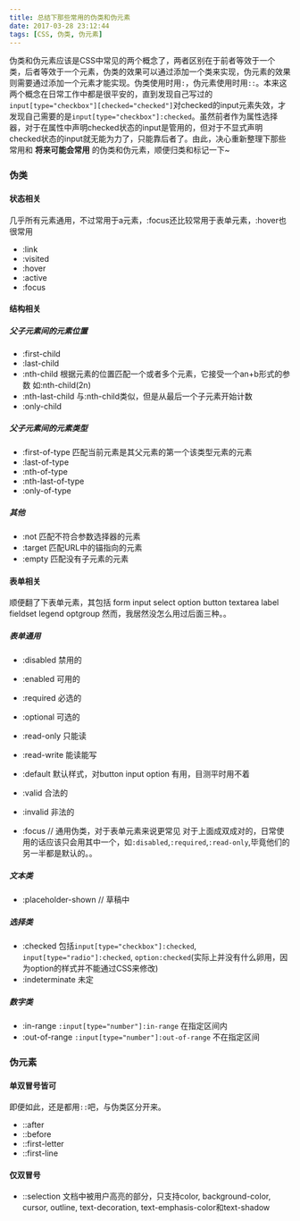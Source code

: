 ```yaml
---
title: 总结下那些常用的伪类和伪元素
date: 2017-03-28 23:12:44
tags: [CSS, 伪类, 伪元素]
---
```

伪类和伪元素应该是CSS中常见的两个概念了，两者区别在于前者等效于一个类，后者等效于一个元素，伪类的效果可以通过添加一个类来实现，伪元素的效果则需要通过添加一个元素才能实现。伪类使用时用`:`，伪元素使用时用`::`。本来这两个概念在日常工作中都是很平安的，直到发现自己写过的`input[type="checkbox"][checked="checked"]`对checked的input元素失效，才发现自己需要的是`input[type="checkbox"]:checked`。虽然前者作为属性选择器，对于在属性中声明checked状态的input是管用的，但对于不显式声明checked状态的input就无能为力了，只能靠后者了。由此，决心重新整理下那些常用和 **将来可能会常用** 的伪类和伪元素，顺便归类和标记一下~

### 伪类
#### 状态相关
几乎所有元素通用，不过常用于a元素，:focus还比较常用于表单元素，:hover也很常用
- :link
- :visited
- :hover
- :active
- :focus

#### 结构相关
##### 父子元素间的元素位置
- :first-child
- :last-child
- :nth-child 根据元素的位置匹配一个或者多个元素，它接受一个an+b形式的参数 如:nth-child(2n)
- :nth-last-child 与:nth-child类似，但是从最后一个子元素开始计数
- :only-child

##### 父子元素间的元素类型
- :first-of-type 匹配当前元素是其父元素的第一个该类型元素的元素
- :last-of-type
- :nth-of-type
- :nth-last-of-type
- :only-of-type

##### 其他
- :not 匹配不符合参数选择器的元素
- :target 匹配URL中的锚指向的元素
- :empty 匹配没有子元素的元素

#### 表单相关
顺便翻了下表单元素，其包括 form input select option button textarea label fieldset legend optgroup
然而，我居然没怎么用过后面三种。。

##### 表单通用
- :disabled 禁用的
- :enabled 可用的

- :required 必选的
- :optional 可选的

- :read-only 只能读
- :read-write 能读能写

- :default 默认样式，对button input option 有用，目测平时用不着

- :valid 合法的
- :invalid 非法的

- :focus // 通用伪类，对于表单元素来说更常见
对于上面成双成对的，日常使用的话应该只会用其中一个，如`:disabled`,`:required`,`:read-only`,毕竟他们的另一半都是默认的。。

##### 文本类
- :placeholder-shown // 草稿中

##### 选择类
- :checked 包括`input[type="checkbox"]:checked`, `input[type="radio"]:checked`, `option:checked`(实际上并没有什么卵用，因为option的样式并不能通过CSS来修改)
- :indeterminate 未定

##### 数字类
- :in-range `:input[type="number"]:in-range` 在指定区间内
- :out-of-range `:input[type="number"]:out-of-range` 不在指定区间

### 伪元素
#### 单双冒号皆可
即便如此，还是都用`::`吧，与伪类区分开来。
- ::after
- ::before
- ::first-letter
- ::first-line

#### 仅双冒号
- ::selection 文档中被用户高亮的部分，只支持color, background-color, cursor, outline, text-decoration, text-emphasis-color和text-shadow
